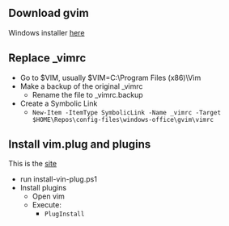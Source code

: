 ## Download gvim

Windows installer [here](https://www.vim.org/download.php#pc)

## Replace _vimrc

- Go to $VIM, usually $VIM=C:\Program Files (x86)\Vim
- Make a backup of the original _vimrc
    - Rename the file to _vimrc.backup
- Create a Symbolic Link
    - ```New-Item -ItemType SymbolicLink -Name _vimrc -Target $HOME\Repos\config-files\windows-office\gvim\vimrc```
## Install vim.plug and plugins
This is the [site](https://github.com/junegunn/vim-plug)
- run install-vin-plug.ps1
- Install plugins
    - Open vim
    - Execute:
        - ```PlugInstall```
